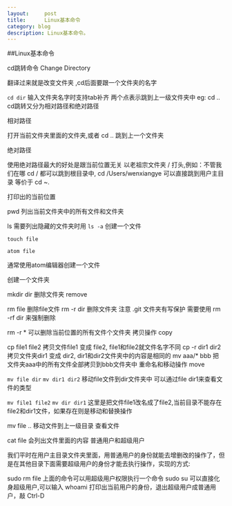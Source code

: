 ```yaml
---
layout:     post
title:      Linux基本命令
category: blog
description: Linux基本命令。
---
```



##Linux基本命令

cd跳转命令 Change Directory

翻译过来就是改变文件夹 ,cd后面要跟一个文件夹的名字

`cd dir`
输入文件夹名字时支持tab补齐
两个点表示跳到上一级文件夹中 eg: cd ..
cd跳转又分为相对路径和绝对路径

相对路径

打开当前文件夹里面的文件夹,或者 cd .. 跳到上一个文件夹

绝对路径

使用绝对路径最大的好处是跟当前位置无关 以老祖宗文件夹 / 打头,例如：不管我们在哪 cd / 都可以跳到根目录中, cd /Users/wenxiangye 可以直接跳到用户主目录 等价于 cd ~.

打印出的当前位置

pwd
列出当前文件夹中的所有文件和文件夹

ls
需要列出隐藏的文件夹时用 `ls -a`
创建一个文件

```
touch file

atom file

```


通常使用atom编辑器创建一个文件

创建一个文件夹

mkdir dir
删除文件夹 remove

rm file
删除file文件
rm -r dir
删除文件夹
注意 .git 文件夹有写保护 需要使用 rm -rf dir 来强制删除

rm -r *
可以删除当前位置的所有文件个文件夹
拷贝操作 copy

cp file1 file2
拷贝文件file1 变成 file2, file1和file2就文件名字不同
cp -r dir1 dir2
拷贝文件夹dir1 变成 dir2, dir1和dir2文件夹中的内容是相同的
mv aaa/* bbb
把文件夹aaa中的所有文件全部拷贝到bbb文件夹中
重命名和移动操作 move

`mv file dir`
`mv dir1 dir2`
移动file文件到dir文件夹中
可以通过file dir1来查看文件的类型

`mv file1 file2`
`mv dir dir1`
这里是把文件file1改名成了file2,当前目录不能存在 file2和dir1文件，如果存在则是移动和替换操作

mv file ..
移动文件到上一级目录
查看文件

cat file
会列出文件里面的内容
普通用户和超级用户

我们平时在用户主目录文件夹里面，用普通用户的身份就能去增删改的操作了，但是在其他目录下面需要超级用户的身份才能去执行操作，实现的方式:

sudo rm file
上面的命令可以用超级用户权限执行一个命令
sudo su
可以直接化身超级用户,可以输入 whoami 打印出当前用户的身份，退出超级用户成普通用户，敲 Ctrl-D